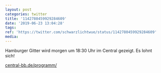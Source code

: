 ```yaml
---
layout: post
categories: twitter
title: '1142780459929284609'
date: '2019-06-23 13:04:28'
tags: 
ref: 'https://twitter.com/schwarzlichtwue/status/1142780459929284609'
media:
---
```

Hamburger Gitter wird morgen um 18:30 Uhr im Central gezeigt. Es lohnt sich!

[central-bb.de/programm/](https://www.central-bb.de/programm/)